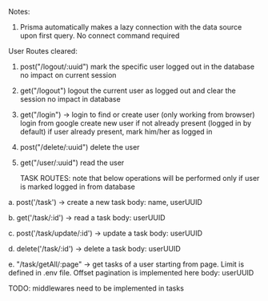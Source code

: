 Notes:

1. Prisma automatically makes a lazy connection with the data source upon first query.
   No connect command required

User Routes cleared:

1. post("/logout/:uuid")
   mark the specific user logged out in the database
   no impact on current session

2. get("/logout")
   logout the current user as logged out and clear the session
   no impact in database

3. get("/login") -> login to find or create user (only working from browser)
   login from google
   create new user if not already present (logged in by default)
   if user already present, mark him/her as logged in

4. post("/delete/:uuid")
   delete the user

5. get("/user/:uuid")
   read the user

   TASK ROUTES: note that below operations will be performed only if user is marked logged in from database

a. post('/task') -> create a new task
body: name, userUUID

b. get('/task/:id') -> read a task
body: userUUID

c. post('/task/update/:id') -> update a task
body: userUUID

d. delete('/task/:id') -> delete a task
body: userUUID

e. "/task/getAll/:page" -> get tasks of a user starting from page. Limit is defined in .env file. Offset pagination is implemented here
body: userUUID

TODO: middlewares need to be implemented in tasks
